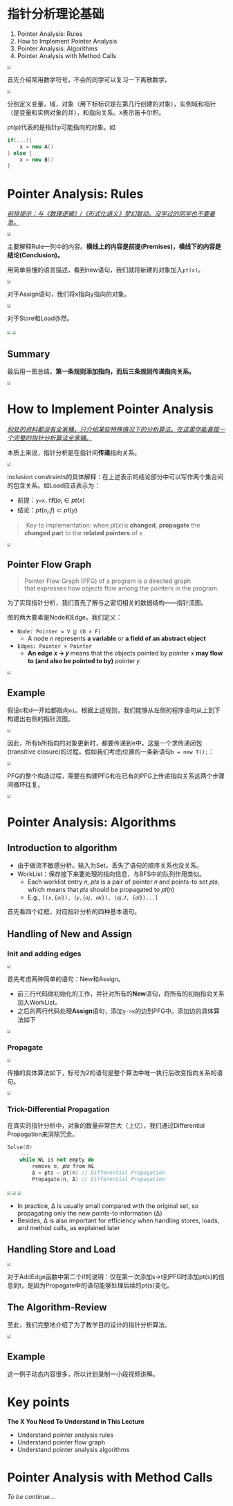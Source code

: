 # 指针分析理论基础

1. Pointer Analysis: Rules
2. How to Implement Pointer Analysis
3. Pointer Analysis: Algorithms
4. Pointer Analysis with Method Calls

<img src="04-03-pointer2-analysis-spa.assets/image-20201105195029800.png" style="zoom:50%;" />

首先介绍常用数学符号，不会的同学可以复习一下离散数学。

<img src="04-03-pointer2-analysis-spa.assets/image-20201105195154527.png" style="zoom:50%;" />

分别定义变量，域，对象（用下标标识是在第几行创建的对象），实例域和指针（是变量和实例对象的并），和指向关系。`X`表示笛卡尔积。

pt(p)代表的是指针p可能指向的对象。如

```cpp
if(...){
    x = new A()
} else {
    x = new B()
}
```

# Pointer Analysis: Rules

<u>*前排提示：与《数理逻辑》/《形式化语义》梦幻联动。没学过的同学也不要着急。*</u>

<img src="04-03-pointer2-analysis-spa.assets/image-20201105195524932.png" style="zoom:50%;" />

主要解释Rule一列中的内容。**横线上的内容是前提(Premises)，横线下的内容是结论(Conclusion)。**

用简单易懂的语言描述，看到new语句，我们就将新建的对象加入`pt(x)`。

<img src="04-03-pointer2-analysis-spa.assets/image-20201105195943007.png" style="zoom:50%;" />

对于Assign语句，我们将x指向y指向的对象。

<img src="04-03-pointer2-analysis-spa.assets/image-20201105235312349.png" style="zoom:50%;" />

对于Store和Load亦然。

<img src="04-03-pointer2-analysis-spa.assets/image-20201105200112512.png" style="zoom:50%;" />

<img src="04-03-pointer2-analysis-spa.assets/image-20201105200123601.png" style="zoom:50%;" />

## Summary

最后用一图总结。**第一条规则添加指向，而后三条规则传递指向关系。**

<img src="04-03-pointer2-analysis-spa.assets/image-20201105200412145.png" style="zoom:50%;" />

# How to Implement Pointer Analysis

*<u>别处的资料都没有全家桶，只介绍某些特殊情况下的分析算法。在这里你能喜提一个完整的指针分析算法全家桶。</u>*

本质上来说，指针分析是在指针间**传递**指向关系。

<img src="04-03-pointer2-analysis-spa.assets/image-20201105200815104.png" style="zoom:50%;" />

inclusion constraints的具体解释：在上述表示的结论部分中可以写作两个集合间的包含关系。如Load应该表示为：

-   前提：`y=x.f`和$o_i \in pt(x)$
-   结论：$pt(o_i.f) \subset pt(y)$

>   ​	Key to implementation: when 𝑝𝑡(𝑥)is **changed**, **propagate** the **changed par**t to the **related pointers** of 𝑥

<img src="04-03-pointer2-analysis-spa.assets/image-20201105201018655.png" style="zoom:50%;" />

## Pointer Flow Graph

>   Pointer Flow Graph (PFG) of a program is a directed graph  
>   that expresses how objects flow among the pointers in the program.

为了实现指针分析，我们首先了解与之密切相关的数据结构——指针流图。

图的两大要素是Node和Edge。我们定义：

-   `Node: Pointer = V ⋃ (O × F)`
    -   A node n represents **a variable** or **a field of an abstract object**
-   `Edges: Pointer × Pointer`
    -   **An edge 𝑥 -> 𝑦** means that the objects pointed by pointer 𝑥 **may flow to (and also be pointed to by)** pointer 𝑦

<img src="04-03-pointer2-analysis-spa.assets/image-20201105201421501.png" style="zoom:50%;" />

## Example

假设c和d一开始都指向`oi`。根据上述规则，我们能够从左侧的程序语句从上到下构建出右侧的指针流图。

<img src="04-03-pointer2-analysis-spa.assets/image-20201105201746860.png" style="zoom:50%;" />

因此，所有b所指向的对象更新时，都要传递到e中。这是一个求传递闭包(transitive closure)的过程。假如我们考虑j位置的一条新语句`b = new T();`：

<img src="04-03-pointer2-analysis-spa.assets/image-20201105201939088.png" style="zoom:50%;" />

PFG的整个构造过程，需要在构建PFG和在已有的PFG上传递指向关系这两个步骤间循环往复。

<img src="04-03-pointer2-analysis-spa.assets/image-20201105202101633.png" style="zoom:50%;" />

# Pointer Analysis: Algorithms

## Introduction to algorithm

-   由于做流不敏感分析。输入为Set，丢失了语句的顺序关系也没关系。
-   WorkList：保存接下来要处理的指向信息，与BFS中的队列作用类似。
    -   Each worklist entry 𝑛, 𝑝𝑡𝑠 is a pair of pointer 𝑛 and points-to set 𝑝𝑡𝑠, which means that 𝑝𝑡𝑠 should be propagated to 𝑝𝑡(𝑛)
    -   E.g., `[(𝑥,{𝑜𝑖}), (𝑦,{𝑜𝑗, 𝑜𝑘}), (𝑜𝑗.𝑓, {𝑜𝑙})...]`

首先看四个红框，对应指针分析的四种基本语句。

## Handling of New and Assign

### Init and adding edges

<img src="04-03-pointer2-analysis-spa.assets/image-20201112191544354.png" style="zoom:50%;" />

首先考虑两种简单的语句：New和Assign。

-   前三行代码做初始化的工作，并针对所有的**New**语句，将所有的初始指向关系加入WorkList。
-   之后的两行代码处理**Assign**语句，添加`y->x`的边到PFG中。添加边的具体算法如下

<img src="04-03-pointer2-analysis-spa.assets/image-20201112191630283.png" style="zoom:50%;" />

###  Propagate

<img src="04-03-pointer2-analysis-spa.assets/image-20201112193329365.png" style="zoom:50%;" />

传播的具体算法如下，标号为2的语句是整个算法中唯一执行后改变指向关系的语句。

<img src="04-03-pointer2-analysis-spa.assets/image-20201112193357268.png" style="zoom:50%;" />

### Trick-Differential Propagation

在真实的指针分析中，对象的数量非常巨大（上亿），我们通过Differential Propagation来消除冗余。

```cpp
Solve(𝑆)
    ...
    while WL is not empty do
        remove 𝑛, 𝑝𝑡𝑠 from WL
        Δ = pts – pt(n) // Differential Propagation
        Propagate(n, Δ) // Differential Propagation
```

<img src="04-03-pointer2-analysis-spa.assets/image-20201112194234928.png" style="zoom:50%;" />

<img src="04-03-pointer2-analysis-spa.assets/image-20201112194358502.png" style="zoom:50%;" />

<img src="04-03-pointer2-analysis-spa.assets/image-20201112194555582.png" style="zoom:50%;" />

-   In practice, Δ is usually small compared with the original set, so propagating only the new points-to information (Δ) 
-   Besides, Δ is also important for efficiency when handling stores, loads, and method calls, as explained later

## Handling Store and Load

<img src="04-03-pointer2-analysis-spa.assets/image-20201112195502575.png" style="zoom:50%;" />

对于AddEdge函数中第二个if的说明：仅在第一次添加s->t到PFG时添加pt(s)的信息到t，是因为Propagate中的语句能够处理后续的pt(s)变化。

## The Algorithm-Review

至此，我们完整地介绍了为了教学目的设计的指针分析算法。

<img src="04-03-pointer2-analysis-spa.assets/image-20201123205009821.png" style="zoom:50%;" />

## Example

这一例子动态内容很多，所以计划录制一小段视频讲解。

# Key points

**The X You Need To Understand in This Lecture**

-   Understand pointer analysis rules
-   Understand pointer flow graph
-   Understand pointer analysis algorithms





# Pointer Analysis with Method Calls

*To be continue...*
